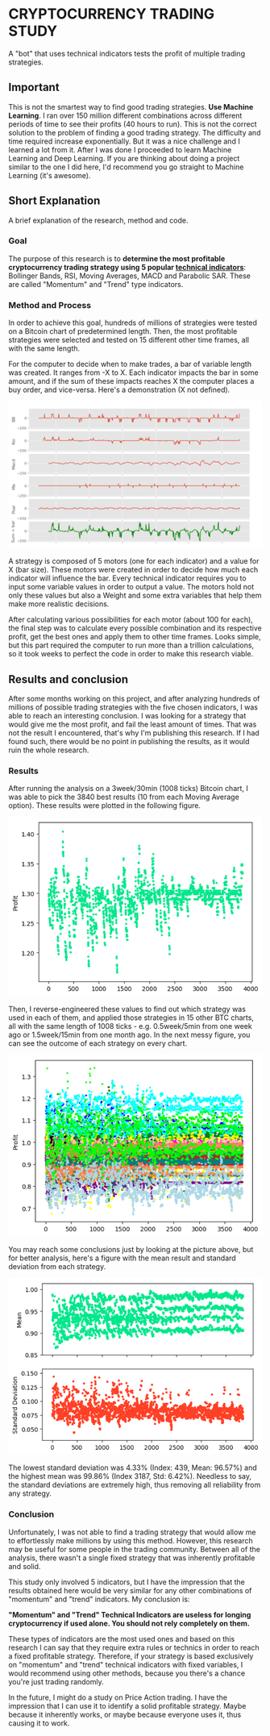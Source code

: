# CRYPTOCURRENCY TRADING STUDY
A "bot" that uses technical indicators tests the profit of multiple trading strategies.

## Important
This is not the smartest way to find good trading strategies. **Use Machine Learning**.
I ran over 150 million different combinations across different periods of time to see their profits (40 hours to run). This is not the correct solution to the problem of finding a good trading strategy. The difficulty and time required increase exponentially.
But it was a nice challenge and I learned a lot from it. After I was done I proceeded to learn Machine Learning and Deep Learning. If you are thinking about doing a project similar to the one I did here, I'd recommend you go straight to Machine Learning (it's awesome).

## Short Explanation
  A brief explanation of the research, method and code.

### Goal
  The purpose of this research is to **determine the most profitable cryptocurrency trading strategy using 5 popular [technical indicators](https://en.wikipedia.org/wiki/Technical_indicator)**: Bollinger Bands, RSI, Moving Averages, MACD and Parabolic SAR. These are called "Momentum" and "Trend" type indicators.

### Method and Process
  In order to achieve this goal, hundreds of millions of strategies were tested on a Bitcoin chart of predetermined length. Then, the most profitable strategies were selected and tested on 15 different other time frames, all with the same length.

  For the computer to decide when to make trades, a bar of variable length was created. It ranges from -X to X. Each indicator impacts the bar in some amount, and if the sum of these impacts reaches X the computer places a buy order, and vice-versa. Here's a demonstration (X not defined).

  ![alt text](https://raw.githubusercontent.com/CaioCamatta/Crypto-Trading-Research/master/imgs/Figure_2.png)

  A strategy is composed of 5 motors (one for each indicator) and a value for X (bar size). These motors were created in order to decide how much each indicator will influence the bar. Every technical indicator requires you to input some variable values in order to output a value. The motors hold not only these values but also a Weight and some extra variables that help them make more realistic decisions.

  After calculating various possibilities for each motor (about 100 for each), the final step was to calculate every possible combination and its respective profit, get the best ones and apply them to other time frames. Looks simple, but this part required the computer to run more than a trillion calculations, so it took weeks to perfect the code in order to make this research viable.

## Results and conclusion
After some months working on this project, and after analyzing hundreds of millions of possible trading strategies with the five chosen indicators, I was able to reach an interesting conclusion. I was looking for a strategy that would give me the most profit, and fail the least amount of times. That was not the result I encountered, that's why I'm publishing this research. If I had found such, there would be no point in publishing the results, as it would ruin the whole research.

### Results
  After running the analysis on a 3week/30min (1008 ticks) Bitcoin chart, I was able to pick the 3840 best results (10 from each Moving Average option). These results were plotted in the following figure.

  ![alt text](https://raw.githubusercontent.com/CaioCamatta/Crypto-Trading-Research/master/imgs/bestProfits.png)

  Then, I reverse-engineered these values to find out which strategy was used in each of them, and applied those strategies in 15 other BTC charts, all with the same length of 1008 ticks - e.g. 0.5week/5min from one week ago or 1.5week/15min from one month ago. In the next messy figure, you can see the outcome of each strategy on every chart.

  ![alt text](https://raw.githubusercontent.com/CaioCamatta/Crypto-Trading-Research/master/imgs/crossAnalysis.png)

  You may reach some conclusions just by looking at the picture above, but for better analysis, here's a figure with the mean result and standard deviation from each strategy.

  ![alt text](https://raw.githubusercontent.com/CaioCamatta/Crypto-Trading-Research/master/imgs/MeanAndStd.png)

  The lowest standard deviation was 4.33% (Index: 439, Mean: 96.57%) and the highest mean was 99.86% (Index 3187, Std: 6.42%). Needless to say, the standard deviations are extremely high, thus removing all reliability from any strategy.

### Conclusion
  Unfortunately, I was not able to find a trading strategy that would allow me to effortlessly make millions by using this method. However, this research may be useful for some people in the trading community. Between all of the analysis, there wasn't a single fixed strategy that was inherently profitable and solid.

  This study only involved 5 indicators, but I have the impression that the results obtained here would be very similar for any other combinations of "momentum" and "trend" indicators. My conclusion is:

  **"Momentum" and "Trend" Technical Indicators are useless for longing cryptocurrency if used alone. You should not rely completely on them.**

  These types of indicators are the most used ones and based on this research I can say that they require extra rules or technics in order to reach a fixed profitable strategy. Therefore, if your strategy is based exclusively on "momentum" and "trend" technical indicators with fixed variables, I would recommend using other methods, because you there's a chance you're just trading randomly.

  In the future, I might do a study on Price Action trading. I have the impression that I can use it to identify a solid profitable strategy. Maybe because it inherently works, or maybe because everyone uses it, thus causing it to work.
